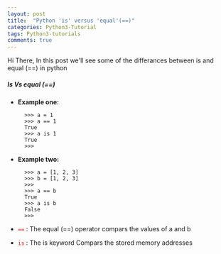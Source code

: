 ```yaml
---
layout: post
title:  "Python 'is' versus 'equal'(==)"
categories: Python3-Tutorial
tags: Python3-tutorials
comments: true
---
```


Hi There, In this post we'll see some of the differances between is and equal (==) in python

##### Is Vs equal (==)


* **Example one:**
			
		>>> a = 1
		>>> a == 1
		True
		>>> a is 1
		True
		>>>


* **Example two:**

		>>> a = [1, 2, 3]
		>>> b = [1, 2, 3]
		>>>
		>>> a == b
		True
		>>> a is b
		False
		>>>

* <span style="color:red">`==`</span> : The equal (==) operator compars the values of a and b
* <span style="color:red">`is`</span> : The is keyword Compars the stored memory addresses
